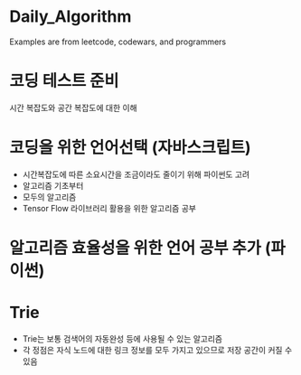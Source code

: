 # Daily_Algorithm

Examples are from leetcode, codewars, and programmers

# 코딩 테스트 준비

시간 복잡도와 공간 복잡도에 대한 이해

# 코딩을 위한 언어선택 (자바스크립트)

- 시간복잡도에 따른 소요시간을 조금이라도 줄이기 위해 파이썬도 고려
- 알고리즘 기초부터
- 모두의 알고리즘
- Tensor Flow 라이브러리 활용을 위한 알고리즘 공부

# 알고리즘 효율성을 위한 언어 공부 추가 (파이썬)

# Trie

- Trie는 보통 검색어의 자동완성 등에 사용될 수 있는 알고리즘
- 각 정점은 자식 노드에 대한 링크 정보를 모두 가지고 있으므로 저장 공간이 커질 수 있음
